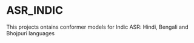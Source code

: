 # ASR_INDIC
This projects ontains conformer models for Indic ASR: Hindi, Bengali and Bhojpuri languages
